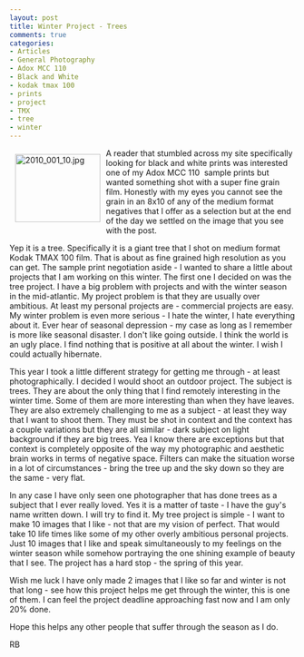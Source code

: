 ```yaml
---
layout: post
title: Winter Project - Trees
comments: true
categories:
- Articles
- General Photography
- Adox MCC 110
- Black and White
- kodak tmax 100
- prints
- project
- TMX
- tree
- winter
---
```

<a rel="lightbox" href="/wp-content/uploads/2010/01/2010_001_10.jpg"><img title="2010_001_10.jpg" src="/wp-content/uploads/2010/01/.thumbs/.2010_001_10.jpg" border="0" alt="2010_001_10.jpg" hspace="10" vspace="10" width="150" height="120" align="left" /></a>A reader that stumbled across my site specifically looking for black and white prints was interested one of my Adox MCC 110  sample prints but wanted something shot with a super fine grain film. Honestly with my eyes you cannot see the grain in an 8x10 of any of the medium format negatives that I offer as a selection but at the end of the day we settled on the image that you see with the post.

Yep it is a tree. Specifically it is a giant tree that I shot on medium format Kodak TMAX 100 film. That is about as fine grained high resolution as you can get. The sample print negotiation aside - I wanted to share a little about projects that I am working on this winter. The first one I decided on was the tree project. I have a big problem with projects and with the winter season in the mid-atlantic. My project problem is that they are usually over ambitious. At least my personal projects are - commercial projects are easy. My winter problem is even more serious - I hate the winter, I hate everything about it. Ever hear of seasonal depression - my case as long as I remember is more like seasonal disaster. I don't like going outside. I think the world is an ugly place. I find nothing that is positive at all about the winter. I wish I could actually hibernate.

This year I took a little different strategy for getting me through - at least photographically. I decided I would shoot an outdoor project. The subject is trees. They are about the only thing that I find remotely interesting in the winter time. Some of them are more interesting than when they have leaves. They are also extremely challenging to me as a subject - at least they way that I want to shoot them. They must be shot in context and the context has a couple variations but they are all similar - dark subject on light background if they are big trees. Yea I know there are exceptions but that context is completely opposite of the way my photographic and aesthetic brain works in terms of negative space. Filters can make the situation worse in a lot of circumstances - bring the tree up and the sky down so they are the same - very flat.

In any case I have only seen one photographer that has done trees as a subject that I ever really loved. Yes it is a matter of taste - I have the guy's name written down. I will try to find it. My tree project is simple - I want to make 10 images that I like - not that are my vision of perfect. That would take 10 life times like some of my other overly ambitious personal projects. Just 10 images that I like and speak simultaneously to my feelings on the winter season while somehow portraying the one shining example of beauty that I see. The project has a hard stop - the spring of this year.

Wish me luck I have only made 2 images that I like so far and winter is not that long - see how this project helps me get through the winter, this is one of them. I can feel the project deadline approaching fast now and I am only 20% done.

Hope this helps any other people that suffer through the season as I do.

RB